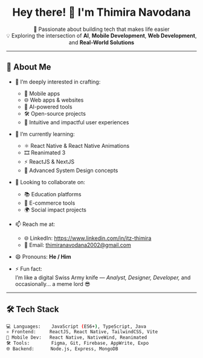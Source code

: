 <h1 align="center">Hey there! 👋 I'm Thimira Navodana</h1>

<p align="center">
  🔭 Passionate about building tech that makes life easier<br>
  💡 Exploring the intersection of <strong>AI</strong>, <strong>Mobile Development</strong>, <strong>Web Development</strong>, and <strong>Real-World Solutions</strong>
</p>

---

## 👋 About Me

- 👀 I’m deeply interested in crafting:
  - 🧩 Mobile apps
  - 🌐 Web apps & websites
  - 🤖 AI-powered tools
  - 🛠️ Open-source projects
  - 🧠 Intuitive and impactful user experiences

- 🌱 I’m currently learning:
  - ⚛️ React Native & React Native Animations
  - 🎞️ Reanimated 3
  - ⚡ ReactJS & NextJS
  - 🧱 Advanced System Design concepts

- 💞️ Looking to collaborate on:
  - 📚 Education platforms
  - 🛒 E-commerce tools
  - 🌍 Social impact projects

- 📫 Reach me at:
  - 🌐 LinkedIn: https://www.linkedin.com/in/itz-thimira
  - 📧 Email: thimiranavodana2002@gmail.com

- 😄 Pronouns: **He / Him**

- ⚡ Fun fact:  
  I’m like a digital Swiss Army knife — *Analyst, Designer, Developer,* and occasionally... a meme lord 😎

---

## 🛠️ Tech Stack

```bash
💻 Languages:    JavaScript (ES6+), TypeScript, Java
⚛️ Frontend:     ReactJS, React Native, TailwindCSS, Vite
📱 Mobile Dev:   React Native, NativeWind, Reanimated
🛠️ Tools:        Figma, Git, Firebase, AppWrite, Expo
🌐 Backend:      Node.js, Express, MongoDB

